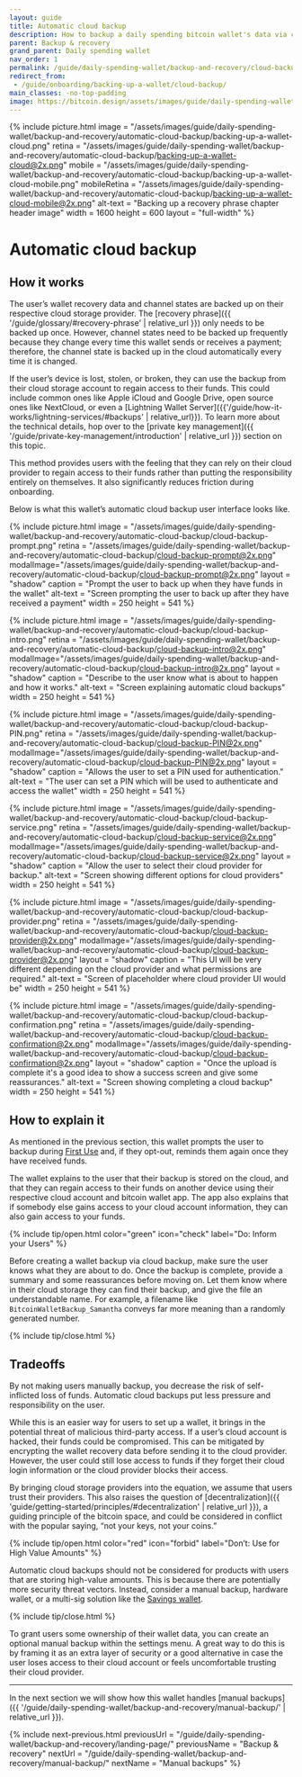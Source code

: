 ```yaml
---
layout: guide
title: Automatic cloud backup
description: How to backup a daily spending bitcoin wallet's data via cloud storage service providers.
parent: Backup & recovery
grand_parent: Daily spending wallet
nav_order: 1
permalink: /guide/daily-spending-wallet/backup-and-recovery/cloud-backup/
redirect_from:
 - /guide/onboarding/backing-up-a-wallet/cloud-backup/
main_classes: -no-top-padding
image: https://bitcoin.design/assets/images/guide/daily-spending-wallet/backup-and-recovery/automatic-cloud-backup/backing-up-a-wallet-cloud-preview.png
---
```


<!--

Editor's notes

This chapter covers backing up wallet data via a cloud provider.

Illustration sources
- https://www.figma.com/file/q9EgLqOKcIVc0Cq7khtpNm/Onboarding-%3E-Backups?node-id=0%3A1
- https://www.figma.com/file/qr4P17z6WSPADm6oW0cKw2/?node-id=0%3A1

-->

{% include picture.html
   image = "/assets/images/guide/daily-spending-wallet/backup-and-recovery/automatic-cloud-backup/backing-up-a-wallet-cloud.png"
   retina = "/assets/images/guide/daily-spending-wallet/backup-and-recovery/automatic-cloud-backup/backing-up-a-wallet-cloud@2x.png"
   mobile = "/assets/images/guide/daily-spending-wallet/backup-and-recovery/automatic-cloud-backup/backing-up-a-wallet-cloud-mobile.png"
   mobileRetina = "/assets/images/guide/daily-spending-wallet/backup-and-recovery/automatic-cloud-backup/backing-up-a-wallet-cloud-mobile@2x.png"
   alt-text = "Backing up a recovery phrase chapter header image"
   width = 1600
   height = 600
   layout = "full-width"
%}

# Automatic cloud backup

## How it works

The user’s wallet recovery data and channel states are backed up on their respective cloud storage provider. The [recovery phrase]({{ '/guide/glossary/#recovery-phrase' | relative_url }}) only needs to be backed up once. However, channel states need to be backed up frequently because they change every time this wallet sends or receives a payment; therefore, the channel state is backed up in the cloud automatically every time it is changed.

If the user’s device is lost, stolen, or broken, they can use the backup from their cloud storage account to regain access to their funds. This could include common ones like Apple iCloud and Google Drive, open source ones like NextCloud, or even a [Lightning Wallet Server]({{'/guide/how-it-works/lightning-services/#backups' | relative_url}}).  To learn more about the technical details, hop over to the [private key management]({{ '/guide/private-key-management/introduction' | relative_url }}) section on this topic.

This method provides users with the feeling that they can rely on their cloud provider to regain access to their funds rather than putting the responsibility entirely on themselves. It also significantly reduces friction during onboarding.

Below is what this wallet’s automatic cloud backup user interface looks like.

<div class="image-slide-gallery">

{% include picture.html
   image = "/assets/images/guide/daily-spending-wallet/backup-and-recovery/automatic-cloud-backup/cloud-backup-prompt.png"
   retina = "/assets/images/guide/daily-spending-wallet/backup-and-recovery/automatic-cloud-backup/cloud-backup-prompt@2x.png"
   modalImage="/assets/images/guide/daily-spending-wallet/backup-and-recovery/automatic-cloud-backup/cloud-backup-prompt@2x.png"
   layout = "shadow"
   caption = "Prompt the user to back up when they have funds in the wallet"
   alt-text = "Screen prompting the user to back up after they have received a payment"
   width = 250
   height = 541
%}

{% include picture.html
   image = "/assets/images/guide/daily-spending-wallet/backup-and-recovery/automatic-cloud-backup/cloud-backup-intro.png"
   retina = "/assets/images/guide/daily-spending-wallet/backup-and-recovery/automatic-cloud-backup/cloud-backup-intro@2x.png"
   modalImage="/assets/images/guide/daily-spending-wallet/backup-and-recovery/automatic-cloud-backup/cloud-backup-intro@2x.png"
   layout = "shadow"
   caption = "Describe to the user know what is about to happen and how it works."
   alt-text = "Screen explaining automatic cloud backups"
   width = 250
   height = 541
%}

{% include picture.html
   image = "/assets/images/guide/daily-spending-wallet/backup-and-recovery/automatic-cloud-backup/cloud-backup-PIN.png"
   retina = "/assets/images/guide/daily-spending-wallet/backup-and-recovery/automatic-cloud-backup/cloud-backup-PIN@2x.png"
   modalImage="/assets/images/guide/daily-spending-wallet/backup-and-recovery/automatic-cloud-backup/cloud-backup-PIN@2x.png"
   layout = "shadow"
   caption = "Allows the user to set a PIN used for authentication."
   alt-text = "The user can set a PIN which will be used to authenticate and access the wallet"
   width = 250
   height = 541
%}

{% include picture.html
   image = "/assets/images/guide/daily-spending-wallet/backup-and-recovery/automatic-cloud-backup/cloud-backup-service.png"
   retina = "/assets/images/guide/daily-spending-wallet/backup-and-recovery/automatic-cloud-backup/cloud-backup-service@2x.png"
   modalImage="/assets/images/guide/daily-spending-wallet/backup-and-recovery/automatic-cloud-backup/cloud-backup-service@2x.png"
   layout = "shadow"
   caption = "Allow the user to select their cloud provider for backup."
   alt-text = "Screen showing different options for cloud providers"
   width = 250
   height = 541
%}

{% include picture.html
   image = "/assets/images/guide/daily-spending-wallet/backup-and-recovery/automatic-cloud-backup/cloud-backup-provider.png"
   retina = "/assets/images/guide/daily-spending-wallet/backup-and-recovery/automatic-cloud-backup/cloud-backup-provider@2x.png"
   modalImage="/assets/images/guide/daily-spending-wallet/backup-and-recovery/automatic-cloud-backup/cloud-backup-provider@2x.png"
   layout = "shadow"
   caption = "This UI will be very different depending on the cloud provider and what permissions are required."
   alt-text = "Screen of placeholder where cloud provider UI would be"
   width = 250
   height = 541
%}

{% include picture.html
   image = "/assets/images/guide/daily-spending-wallet/backup-and-recovery/automatic-cloud-backup/cloud-backup-confirmation.png"
   retina = "/assets/images/guide/daily-spending-wallet/backup-and-recovery/automatic-cloud-backup/cloud-backup-confirmation@2x.png"
   modalImage="/assets/images/guide/daily-spending-wallet/backup-and-recovery/automatic-cloud-backup/cloud-backup-confirmation@2x.png"
   layout = "shadow"
   caption = "Once the upload is complete it's a good idea to show a success screen and give some reassurances."
   alt-text = "Screen showing completing a cloud backup"
   width = 250
   height = 541
%}

</div>

## How to explain it

As mentioned in the previous section, this wallet prompts the user to backup during [First Use](https://bitcoin.design/guide/daily-spending-wallet/first-use/) and, if they opt-out, reminds them again once they have received funds.

The wallet explains to the user that their backup is stored on the cloud, and that they can regain access to their funds on another device using their respective cloud account and bitcoin wallet app. The app also explains that if somebody else gains access to your cloud account information, they can also gain access to your funds.

{% include tip/open.html color="green" icon="check" label="Do: Inform your Users" %}

Before creating a wallet backup via cloud backup, make sure the user knows what they are about to do. Once the backup is complete, provide a summary and some reassurances before moving on. Let them know where in their cloud storage they can find their backup, and give the file an understandable name. For example, a filename like `BitcoinWalletBackup_Samantha` conveys far more meaning than a randomly generated number.

{% include tip/close.html %}

## Tradeoffs

By not making users manually backup, you decrease the risk of self-inflicted loss of funds. Automatic cloud backups put less pressure and responsibility on the user.

While this is an easier way for users to set up a wallet, it brings in the potential threat of malicious third-party access. If a user’s cloud account is hacked, their funds could be compromised. This can be mitigated by encrypting the wallet recovery data before sending it to the cloud provider. However, the user could still lose access to funds if they forget their cloud login information or the cloud provider blocks their access.

By bringing cloud storage providers into the equation, we assume that users trust their providers. This also raises the question of [decentralization]({{ 'guide/getting-started/principles/#decentralization' | relative_url }}), a guiding principle of the bitcoin space, and could be considered in conflict with the popular saying, “not your keys, not your coins.”

{% include tip/open.html color="red" icon="forbid" label="Don’t: Use for High Value Amounts" %}

Automatic cloud backups should not be considered for products with users that are storing high-value amounts. This is because there are potentially more security threat vectors. Instead, consider a manual backup, hardware wallet, or a multi-sig solution like the [Savings wallet](https://bitcoin.design/guide/savings-wallet/).

{% include tip/close.html %}

To grant users some ownership of their wallet data, you can create an optional manual backup within the settings menu. A great way to do this is by framing it as an extra layer of security or a good alternative in case the user loses access to their cloud account or feels uncomfortable trusting their cloud provider.

---

In the next section we will show how this wallet handles [manual backups]({{ '/guide/daily-spending-wallet/backup-and-recovery/manual-backup/' | relative_url }}).

{% include next-previous.html
   previousUrl = "/guide/daily-spending-wallet/backup-and-recovery/landing-page/"
   previousName = "Backup & recovery"
   nextUrl = "/guide/daily-spending-wallet/backup-and-recovery/manual-backup/"
   nextName = "Manual backups"
%}
